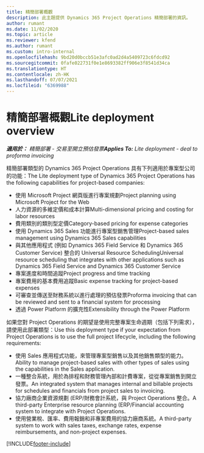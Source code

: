 ```yaml
---
title: 精簡部署概觀
description: 此主題提供 Dynamics 365 Project Operations 精簡部署的資訊。
author: rumant
ms.date: 11/02/2020
ms.topic: article
ms.reviewer: kfend
ms.author: rumant
ms.custom: intro-internal
ms.openlocfilehash: 9bd20d0bccb51e3afc0ad2d4a5409723c6fdcd92
ms.sourcegitcommit: 0fafe022731f0e1e8693382ff906e3f8541d34ca
ms.translationtype: HT
ms.contentlocale: zh-HK
ms.lasthandoff: 07/07/2021
ms.locfileid: "6369988"
---
```

# <a name="lite-deployment-overview"></a><span data-ttu-id="ee9c3-103">精簡部署概觀</span><span class="sxs-lookup"><span data-stu-id="ee9c3-103">Lite deployment overview</span></span>

<span data-ttu-id="ee9c3-104">_**適用於：** 精簡部署 - 交易至開立預估發票_</span><span class="sxs-lookup"><span data-stu-id="ee9c3-104">_**Applies To:** Lite deployment - deal to proforma invoicing_</span></span>

<span data-ttu-id="ee9c3-105">精簡部署類型的 Dynamics 365 Project Operations 具有下列適用於專案型公司的功能：</span><span class="sxs-lookup"><span data-stu-id="ee9c3-105">The Lite deployment type of Dynamics 365 Project Operations has the following capabilities for project-based companies:</span></span>

- <span data-ttu-id="ee9c3-106">使用 Microsoft Project 網頁版進行專案規劃</span><span class="sxs-lookup"><span data-stu-id="ee9c3-106">Project planning using Microsoft Project for the Web</span></span>
- <span data-ttu-id="ee9c3-107">人力資源的多維定價和成本計算</span><span class="sxs-lookup"><span data-stu-id="ee9c3-107">Multi-dimensional pricing and costing for labor resources</span></span>
- <span data-ttu-id="ee9c3-108">費用類別的類別型定價</span><span class="sxs-lookup"><span data-stu-id="ee9c3-108">Category-based pricing for expense categories</span></span>
- <span data-ttu-id="ee9c3-109">使用 Dynamics 365 Sales 功能進行專案型銷售管理</span><span class="sxs-lookup"><span data-stu-id="ee9c3-109">Project-based sales management using Dynamics 365 Sales capabilities</span></span>
- <span data-ttu-id="ee9c3-110">與其他應用程式 (例如 Dynamics 365 Field Service 和 Dynamics 365 Customer Service) 整合的 Universal Resource Scheduling</span><span class="sxs-lookup"><span data-stu-id="ee9c3-110">Universal resource scheduling that integrates with other applications such as Dynamics 365 Field Service and Dynamics 365 Customer Service</span></span>
- <span data-ttu-id="ee9c3-111">專案進度和時間追蹤</span><span class="sxs-lookup"><span data-stu-id="ee9c3-111">Project progress and time tracking</span></span>
- <span data-ttu-id="ee9c3-112">專案費用的基本費用追蹤</span><span class="sxs-lookup"><span data-stu-id="ee9c3-112">Basic expense tracking for project-based expenses</span></span>
- <span data-ttu-id="ee9c3-113">可審查並傳送至財務系統以進行處理的預估發票</span><span class="sxs-lookup"><span data-stu-id="ee9c3-113">Proforma invoicing that can be reviewed and sent to a financial system for processing</span></span>
- <span data-ttu-id="ee9c3-114">透過 Power Platform 的擴充性</span><span class="sxs-lookup"><span data-stu-id="ee9c3-114">Extensibility through the Power Platform</span></span>

<span data-ttu-id="ee9c3-115">如果您對 Project Operations 的期望是使用完整專案生命週期（包括下列需求），請使用此部署類型：</span><span class="sxs-lookup"><span data-stu-id="ee9c3-115">Use this deployment type if your expectation from Project Operations is to use the full project lifecycle, including the following requirements:</span></span>

- <span data-ttu-id="ee9c3-116">使用 Sales 應用程式功能，來管理專案型銷售以及其他銷售類型的能力。</span><span class="sxs-lookup"><span data-stu-id="ee9c3-116">Ability to manage project-based sales with other types of sales using the capabilities in the Sales application.</span></span>
- <span data-ttu-id="ee9c3-117">一種整合系統，用於為排程和財務管理內部和計費專案，從從專案銷售到開立發票。</span><span class="sxs-lookup"><span data-stu-id="ee9c3-117">An integrated system that manages internal and billable projects for schedules and financials from project sales to invoicing.</span></span>
- <span data-ttu-id="ee9c3-118">協力廠商企業資源規劃 (ERP/財務會計系統，與 Project Operations 整合。</span><span class="sxs-lookup"><span data-stu-id="ee9c3-118">A third-party Enterprise resource planning (ERP/Financial accounting system to integrate with Project Operations.</span></span>
- <span data-ttu-id="ee9c3-119">使用營業稅、匯率、費用報銷和非專案費用的協力廠商系統。</span><span class="sxs-lookup"><span data-stu-id="ee9c3-119">A third-party system to work with sales taxes, exchange rates, expense reimbursements, and non-project expenses.</span></span>


[!INCLUDE[footer-include](../includes/footer-banner.md)]